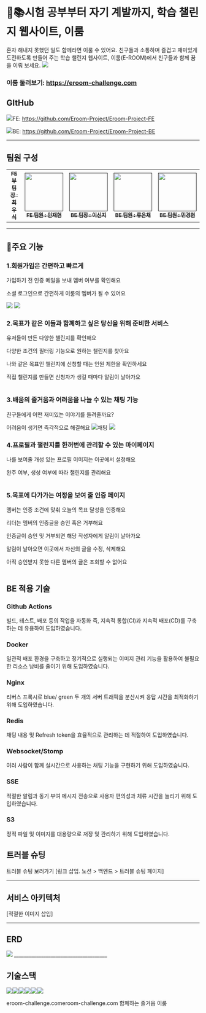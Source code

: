 # 📕📚시험 공부부터 자기 계발까지, 학습 챌린지 웹사이트, 이룸

혼자 해내지 못했던 일도 함께라면 이룰 수 있어요. 친구들과 소통하며 즐겁고 재미있게 도전하도록 만들어 주는 학습 챌린지 웹사이트, 이룸(E-ROOM)에서 친구들과 함께 꿈을 이뤄 보세요.
<img src="https://private-user-images.githubusercontent.com/148944859/309681736-dae6276b-268a-47af-a33f-f2de228bf717.png?jwt=eyJhbGciOiJIUzI1NiIsInR5cCI6IkpXVCJ9.eyJpc3MiOiJnaXRodWIuY29tIiwiYXVkIjoicmF3LmdpdGh1YnVzZXJjb250ZW50LmNvbSIsImtleSI6ImtleTUiLCJleHAiOjE3MDk1NDEwMjYsIm5iZiI6MTcwOTU0MDcyNiwicGF0aCI6Ii8xNDg5NDQ4NTkvMzA5NjgxNzM2LWRhZTYyNzZiLTI2OGEtNDdhZi1hMzNmLWYyZGUyMjhiZjcxNy5wbmc_WC1BbXotQWxnb3JpdGhtPUFXUzQtSE1BQy1TSEEyNTYmWC1BbXotQ3JlZGVudGlhbD1BS0lBVkNPRFlMU0E1M1BRSzRaQSUyRjIwMjQwMzA0JTJGdXMtZWFzdC0xJTJGczMlMkZhd3M0X3JlcXVlc3QmWC1BbXotRGF0ZT0yMDI0MDMwNFQwODI1MjZaJlgtQW16LUV4cGlyZXM9MzAwJlgtQW16LVNpZ25hdHVyZT1jNTY2N2JlZjdkYWYzNzhhMzJlODM2YTE4NDAyYTg3OGMzN2ZmYTcwZjdlMjE5ZDU1ZTJkYjhkYTQ1MWRkYjcwJlgtQW16LVNpZ25lZEhlYWRlcnM9aG9zdCZhY3Rvcl9pZD0wJmtleV9pZD0wJnJlcG9faWQ9MCJ9.BxAc31x2sWlSk8V8zHLZgdKmcAh1z4GJln1FVW4dBTk">

### 이룸 둘러보기: https://eroom-challenge.com

## GItHub

<img src="https://img.shields.io/badge/github-181717?style=for-the-badge&logo=github&logoColor=white">FE: https://github.com/Eroom-Project/Eroom-Project-FE

<img src="https://img.shields.io/badge/github-181717?style=for-the-badge&logo=github&logoColor=white">BE: https://github.com/Eroom-Project/Eroom-Project-BE
______________________________________

## 팀원 구성 
<table>
  <tbody>
    <tr>
      <td align="center"><a href=""><img src="width="100px;" alt=""/><br /><sub><b>FE 부팀장 : 최우식 </b></sub></a><br /></td>
      <td align="center"><a href=""><img src="" width="100px;" alt=""/><br /><sub><b>FE 팀원 : 인재현 </b></sub></a><br /></td>
      <td align="center"><a href=""><img src="" width="100px;" alt=""/><br /><sub><b>BE 팀장 : 이신지 </b></sub></a><br /></td>
      <td align="center"><a href=""><img src="" width="100px;" alt=""/><br /><sub><b>BE 팀원 : 류은채 </b></sub></a><br /></td>
      <td align="center"><a href=""><img src="https://private-user-images.githubusercontent.com/148944859/309679516-0139a9b9-0047-414c-b98e-8def0bfbeef2.png?jwt=eyJhbGciOiJIUzI1NiIsInR5cCI6IkpXVCJ9.eyJpc3MiOiJnaXRodWIuY29tIiwiYXVkIjoicmF3LmdpdGh1YnVzZXJjb250ZW50LmNvbSIsImtleSI6ImtleTUiLCJleHAiOjE3MDk1NDA1NDEsIm5iZiI6MTcwOTU0MDI0MSwicGF0aCI6Ii8xNDg5NDQ4NTkvMzA5Njc5NTE2LTAxMzlhOWI5LTAwNDctNDE0Yy1iOThlLThkZWYwYmZiZWVmMi5wbmc_WC1BbXotQWxnb3JpdGhtPUFXUzQtSE1BQy1TSEEyNTYmWC1BbXotQ3JlZGVudGlhbD1BS0lBVkNPRFlMU0E1M1BRSzRaQSUyRjIwMjQwMzA0JTJGdXMtZWFzdC0xJTJGczMlMkZhd3M0X3JlcXVlc3QmWC1BbXotRGF0ZT0yMDI0MDMwNFQwODE3MjFaJlgtQW16LUV4cGlyZXM9MzAwJlgtQW16LVNpZ25hdHVyZT0zMGQ4ZTM1NWEyZWQ2NTMzYjBlNjVmNDgwYWU3MDdlMTU4N2RkMDYyZWJjMjRiYzRkMzk5N2I4M2U2NjgyOGYwJlgtQW16LVNpZ25lZEhlYWRlcnM9aG9zdCZhY3Rvcl9pZD0wJmtleV9pZD0wJnJlcG9faWQ9MCJ9.JqyRZBPCcJzTUv2prpaP6uMOOuuX25VyStAb3H0jTEU" width="100px;" alt=""/>
        <br /><sub><b>BE 팀원 : 민경현 </b></sub></a><br /></td>
    </tr>
  </tbody>
</table>

______________________________________

## 🌠주요 기능

### 1.회원가입은 간편하고 빠르게

가입하기 전 인증 메일을 보내 멤버 여부를 확인해요

소셜 로그인으로 간편하게 이룸의 멤버가 될 수 있어요

<img src ="https://private-user-images.githubusercontent.com/148944859/309774672-7154f9dd-7f77-4720-bb21-907fc118d0fe.png?jwt=eyJhbGciOiJIUzI1NiIsInR5cCI6IkpXVCJ9.eyJpc3MiOiJnaXRodWIuY29tIiwiYXVkIjoicmF3LmdpdGh1YnVzZXJjb250ZW50LmNvbSIsImtleSI6ImtleTUiLCJleHAiOjE3MDk1NjAyODEsIm5iZiI6MTcwOTU1OTk4MSwicGF0aCI6Ii8xNDg5NDQ4NTkvMzA5Nzc0NjcyLTcxNTRmOWRkLTdmNzctNDcyMC1iYjIxLTkwN2ZjMTE4ZDBmZS5wbmc_WC1BbXotQWxnb3JpdGhtPUFXUzQtSE1BQy1TSEEyNTYmWC1BbXotQ3JlZGVudGlhbD1BS0lBVkNPRFlMU0E1M1BRSzRaQSUyRjIwMjQwMzA0JTJGdXMtZWFzdC0xJTJGczMlMkZhd3M0X3JlcXVlc3QmWC1BbXotRGF0ZT0yMDI0MDMwNFQxMzQ2MjFaJlgtQW16LUV4cGlyZXM9MzAwJlgtQW16LVNpZ25hdHVyZT02NmNlNzEwYmI3NGFhMTQ3MWUxZjc1N2FjNmI4NTFmNjZkNWE1YzYwY2JkNWUyYTYwYWFiZjc5M2I1MjgzNDBlJlgtQW16LVNpZ25lZEhlYWRlcnM9aG9zdCZhY3Rvcl9pZD0wJmtleV9pZD0wJnJlcG9faWQ9MCJ9.Nca15zN9W7H08LErSOKoFAhD_W0f8-NCFVmC3KVOJj0">

<img src ="https://private-user-images.githubusercontent.com/148944859/309784647-df5a7f68-3556-41dd-a8cd-45efc4b32a40.png?jwt=eyJhbGciOiJIUzI1NiIsInR5cCI6IkpXVCJ9.eyJpc3MiOiJnaXRodWIuY29tIiwiYXVkIjoicmF3LmdpdGh1YnVzZXJjb250ZW50LmNvbSIsImtleSI6ImtleTUiLCJleHAiOjE3MDk1NjIxNzMsIm5iZiI6MTcwOTU2MTg3MywicGF0aCI6Ii8xNDg5NDQ4NTkvMzA5Nzg0NjQ3LWRmNWE3ZjY4LTM1NTYtNDFkZC1hOGNkLTQ1ZWZjNGIzMmE0MC5wbmc_WC1BbXotQWxnb3JpdGhtPUFXUzQtSE1BQy1TSEEyNTYmWC1BbXotQ3JlZGVudGlhbD1BS0lBVkNPRFlMU0E1M1BRSzRaQSUyRjIwMjQwMzA0JTJGdXMtZWFzdC0xJTJGczMlMkZhd3M0X3JlcXVlc3QmWC1BbXotRGF0ZT0yMDI0MDMwNFQxNDE3NTNaJlgtQW16LUV4cGlyZXM9MzAwJlgtQW16LVNpZ25hdHVyZT05NmYzODAwNGFkZDdkODcwMzlkZWNiOTE1ZmE3MzZkOTljMDVmNzJiZmVlNDQyZjA0OTBhNDZlZmU1M2ZlMjc5JlgtQW16LVNpZ25lZEhlYWRlcnM9aG9zdCZhY3Rvcl9pZD0wJmtleV9pZD0wJnJlcG9faWQ9MCJ9.V9h-TgFCDAKkCZF45KDKs4Y4R45Gfz0LnVNOggqtnwM">

### 2.목표가 같은 이들과 함께하고 싶은 당신을 위해 준비한 서비스

유저들이 만든 다양한 챌린지를 확인해요

다양한 조건의 필터링 기능으로 원하는 챌린지를 찾아요

나와 같은 목표인 챌린지에 신청할 때는 인원 제한을 확인하세요

직접 챌린지를 만들면 신청자가 생길 때마다 알림이 날아가요

<img src ="">

### 3.배움의 즐거움과 어려움을 나눌 수 있는 채팅 기능

  친구들에게 어떤 재미있는 이야기를 들려줄까요?

  어려움이 생기면 즉각적으로 해결해요
![채팅](https://github.com/Eroom-Project/Eroom-Project-BE/assets/119996957/6836018b-ee2d-47a6-aa9b-6b05c35448eb)
<img src="https://private-user-images.githubusercontent.com/148944859/309688277-2889251b-27aa-4ecb-a1b6-319c647c97f7.png?jwt=eyJhbGciOiJIUzI1NiIsInR5cCI6IkpXVCJ9.eyJpc3MiOiJnaXRodWIuY29tIiwiYXVkIjoicmF3LmdpdGh1YnVzZXJjb250ZW50LmNvbSIsImtleSI6ImtleTUiLCJleHAiOjE3MDk1NDIzNDksIm5iZiI6MTcwOTU0MjA0OSwicGF0aCI6Ii8xNDg5NDQ4NTkvMzA5Njg4Mjc3LTI4ODkyNTFiLTI3YWEtNGVjYi1hMWI2LTMxOWM2NDdjOTdmNy5wbmc_WC1BbXotQWxnb3JpdGhtPUFXUzQtSE1BQy1TSEEyNTYmWC1BbXotQ3JlZGVudGlhbD1BS0lBVkNPRFlMU0E1M1BRSzRaQSUyRjIwMjQwMzA0JTJGdXMtZWFzdC0xJTJGczMlMkZhd3M0X3JlcXVlc3QmWC1BbXotRGF0ZT0yMDI0MDMwNFQwODQ3MjlaJlgtQW16LUV4cGlyZXM9MzAwJlgtQW16LVNpZ25hdHVyZT05NzY5NjU2ZmYwMzQ1ZmIzNWQ2Y2I1N2JmZDc0MGI5YTE2MDVhZTEyMWEyMmM3M2RmNWM3MTZjZGQxMjQ5MGYwJlgtQW16LVNpZ25lZEhlYWRlcnM9aG9zdCZhY3Rvcl9pZD0wJmtleV9pZD0wJnJlcG9faWQ9MCJ9.R_v_8oy5efhpU66kOdgHk5ePBWoH2I3leTRcr7liryU">

### 4.프로필과 챌린지를 한꺼번에 관리할 수 있는 마이페이지

나를 보여줄 개성 있는 프로필 이미지는 이곳에서 설정해요

완주 여부, 생성 여부에 따라 챌린지를 관리해요

<img src ="">


### 5.목표에 다가가는 여정을 보여 줄 인증 페이지

멤버는 인증 조건에 맞춰 오늘의 목표 달성을 인증해요

리더는 멤버의 인증글을 승인 혹은 거부해요

인증글이 승인 및 거부되면 해당 작성자에게 알림이 날아가요

알림이 날아오면 이곳에서 자신의 글을 수정, 삭제해요

아직 승인받지 못한 다른 멤버의 글은 조회할 수 없어요

<img src ="">

####

## BE 적용 기술

### Github Actions

빌드, 테스트, 배포 등의 작업을 자동화 즉, 지속적 통합(CI)과 지속적 배포(CD)를 구축하는 데 유용하여 도입하였습니다.

### Docker

일관적 배포 환경을 구축하고 정기적으로 실행되는 이미지 관리 기능을 활용하여 불필요한 리소스 낭비를 줄이기 위해 도입하였습니다.

### Nginx

리버스 프록시로 blue/ green 두 개의 서버 트래픽을 분산시켜 응답 시간을 최적화하기 위해 도입하였습니다.

### Redis

채팅 내용 및 Refresh token을 효율적으로 관리하는 데 적절하여 도입하였습니다.

### Websocket/Stomp

여러 사람이 함께 실시간으로 사용하는 채팅 기능을 구현하기 위해 도입하였습니다.

### SSE

적절한 알림과 동기 부여 메시지 전송으로 사용자 편의성과 체류 시간을 늘리기 위해 도입하였습니다.

### S3
정적 파일 및 이미지를 대용량으로 저장 및 관리하기 위해 도입하였습니다.

####

## 트러블 슈팅
트러블 슈팅 보러가기 [링크 삽입. 노션 > 백엔드 > 트러블 슈팅 페이지]
______________________________________

## 서비스 아키텍처
[적절한 이미지 삽입]
______________________________________

## ERD
<img src ="https://private-user-images.githubusercontent.com/148944859/309784977-8adcbaef-894d-4d2d-9b22-fdaebdcad8f5.png?jwt=eyJhbGciOiJIUzI1NiIsInR5cCI6IkpXVCJ9.eyJpc3MiOiJnaXRodWIuY29tIiwiYXVkIjoicmF3LmdpdGh1YnVzZXJjb250ZW50LmNvbSIsImtleSI6ImtleTUiLCJleHAiOjE3MDk1NjIyMjcsIm5iZiI6MTcwOTU2MTkyNywicGF0aCI6Ii8xNDg5NDQ4NTkvMzA5Nzg0OTc3LThhZGNiYWVmLTg5NGQtNGQyZC05YjIyLWZkYWViZGNhZDhmNS5wbmc_WC1BbXotQWxnb3JpdGhtPUFXUzQtSE1BQy1TSEEyNTYmWC1BbXotQ3JlZGVudGlhbD1BS0lBVkNPRFlMU0E1M1BRSzRaQSUyRjIwMjQwMzA0JTJGdXMtZWFzdC0xJTJGczMlMkZhd3M0X3JlcXVlc3QmWC1BbXotRGF0ZT0yMDI0MDMwNFQxNDE4NDdaJlgtQW16LUV4cGlyZXM9MzAwJlgtQW16LVNpZ25hdHVyZT1jNThhOGViMzhiNjUyNTM0ZGQwZTEzNDg0NGEzY2EwNTEzMmRjYjAwNjYwNDI0ZGVhYjYwMmE2ZDg0MDE5YmEzJlgtQW16LVNpZ25lZEhlYWRlcnM9aG9zdCZhY3Rvcl9pZD0wJmtleV9pZD0wJnJlcG9faWQ9MCJ9.He9LtEpb-gDsyjHRKyG8vF0beJHObCoKNJQTHQvTINc">
______________________________________

## 기술스택
 <img src="https://img.shields.io/badge/java-007396?style=for-the-badge&logo=java&logoColor=white"><img src="https://img.shields.io/badge/mysql-4479A1?style=for-the-badge&logo=mysql&logoColor=white"><img src="https://img.shields.io/badge/spring-6DB33F?style=for-the-badge&logo=spring&logoColor=white"><img src="https://img.shields.io/badge/springboot-6DB33F?style=for-the-badge&logo=springboot&logoColor=white"><img src="https://img.shields.io/badge/gradle-02303A?style=for-the-badge&logo=gradle&logoColor=white"><img src="https://img.shields.io/badge/socket.io-010101?style=for-the-badge&logo=socket.io&logoColor=white">

eroom-challenge.comeroom-challenge.com
함께하는 즐거움 이룸
